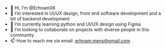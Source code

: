 - 👋 Hi, I’m @Erhnam06
- 👀 I’m interested in UI/UX design, front end software development and a bit of backend development 
- 🌱 I’m currently learning python and UI/UX design using Figma
- 💞️ I’m looking to collaborate on projects with diverse people in this community 
- 📫 How to reach me via email: erhnam.mens@gmail.com 

<!---
Erhnam06/Erhnam06 is a student at the moment, upcoming UI/UX designer as well as a software developer and an overall Tech enthusiast.
--->
